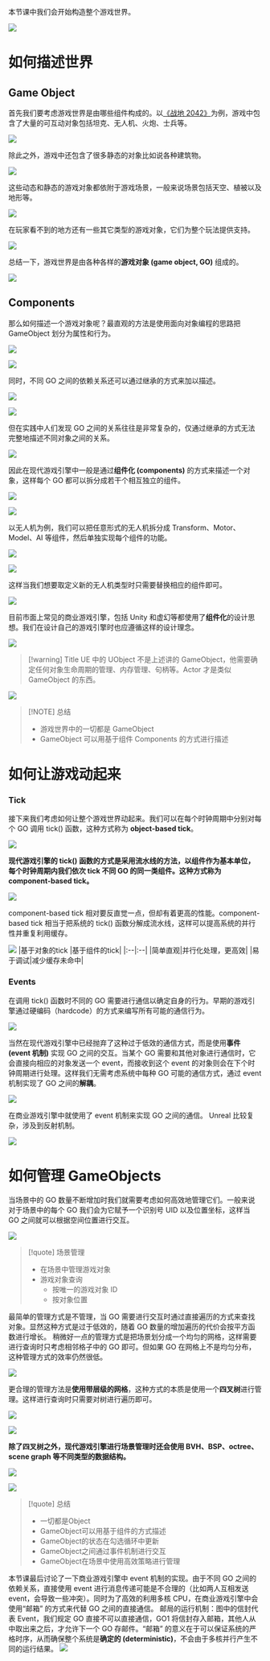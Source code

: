 本节课中我们会开始构造整个游戏世界。

![](1680591979306.png)

# 如何描述世界

## Game Object

首先我们要考虑游戏世界是由哪些组件构成的。以[《战地 2042》](https://www.ea.com/zh-cn/games/battlefield/battlefield-2042)为例，游戏中包含了大量的可互动对象包括坦克、无人机、火炮、士兵等。

![](1680591979922.png)

除此之外，游戏中还包含了很多静态的对象比如说各种建筑物。

![](1680591980489.png)

这些动态和静态的游戏对象都依附于游戏场景，一般来说场景包括天空、植被以及地形等。

![](1680591981024.png)

在玩家看不到的地方还有一些其它类型的游戏对象，它们为整个玩法提供支持。

![](1680591981543.png)

总结一下，游戏世界是由各种各样的**游戏对象 (game object, GO)** 组成的。

![](1680591982101.png)

## Components

那么如何描述一个游戏对象呢？最直观的方法是使用面向对象编程的思路把 GameObject 划分为属性和行为。

![](1680591982639.png)

![](1680591983194.png)

同时，不同 GO 之间的依赖关系还可以通过继承的方式来加以描述。

![](1680591983754.png)

![](1680591984298.png)

但在实践中人们发现 GO 之间的关系往往是非常复杂的，仅通过继承的方式无法完整地描述不同对象之间的关系。

![](1680591984912.png)

因此在现代游戏引擎中一般是通过**组件化 (components)** 的方式来描述一个对象，这样每个 GO 都可以拆分成若干个相互独立的组件。

![](1680591985432.png)

![](1680591985965.png)

以无人机为例，我们可以把任意形式的无人机拆分成 Transform、Motor、Model、AI 等组件，然后单独实现每个组件的功能。

![](1680591986510.png)

![](1680591987031.png)

这样当我们想要取定义新的无人机类型时只需要替换相应的组件即可。

![](1680591987574.png)

目前市面上常见的商业游戏引擎，包括 Unity 和虚幻等都使用了**组件化**的设计思想。我们在设计自己的游戏引擎时也应遵循这样的设计理念。

![](1680591988133.png)

> [!warning] Title
> UE 中的 UObject 不是上述讲的 GameObject，他需要确定任何对象生命周期的管理、内存管理、句柄等。Actor 才是类似 GameObject 的东西。


![](1680591988669.png)

> [!NOTE] 总结
> - 游戏世界中的一切都是 GameObject
>- GameObject 可以用基于组件 Components 的方式进行描述

# 如何让游戏动起来

### Tick

接下来我们考虑如何让整个游戏世界动起来。我们可以在每个时钟周期中分别对每个 GO 调用 tick() 函数，这种方式称为 **object-based tick**。

![](1680591989277.png)

**现代游戏引擎的 tick() 函数的方式是采用流水线的方法，以组件作为基本单位，每个时钟周期内我们依次 tick 不同 GO 的同一类组件。这种方式称为 component-based tick。**

![](1680591989819.png)

component-based tick 相对要反直觉一点，但却有着更高的性能。component-based tick 相当于把系统的 tick() 函数分解成流水线，这样可以提高系统的并行性并重复利用缓存。

![](1680591990358.png)
|基于对象的tick |基于组件的tick|
|:--|:--|
|简单直观|并行化处理，更高效|
|易于调试|减少缓存未命中|

### Events

在调用 tick() 函数时不同的 GO 需要进行通信以确定自身的行为。早期的游戏引擎通过硬编码（hardcode）的方式来编写所有可能的通信行为。

![](1680591990902.png)

当然在现代游戏引擎中已经抛弃了这种过于低效的通信方式，而是使用**事件 (event 机制)** 实现 GO 之间的交互。当某个 GO 需要和其他对象进行通信时，它会直接向相应的对象发送一个 event，而接收到这个 event 的对象则会在下个时钟周期进行处理。这样我们无需考虑系统中每种 GO 可能的通信方式，通过 event 机制实现了 GO 之间的**解耦**。

![](1680591991455.png)

在商业游戏引擎中就使用了 event 机制来实现 GO 之间的通信。
Unreal 比较复杂，涉及到反射机制。

![](1680591992000.png)

# 如何管理 GameObjects

当场景中的 GO 数量不断增加时我们就需要考虑如何高效地管理它们。一般来说对于场景中的每个 GO 我们会为它赋予一个识别号 UID 以及位置坐标，这样当 GO 之间就可以根据空间位置进行交互。

![](1680591992557.png)

> [!quote] 场景管理
> - 在场景中管理游戏对象
> - 游戏对象查询
> 	- 按唯一的游戏对象 ID
> 	- 按对象位置

最简单的管理方式是不管理，当 GO 需要进行交互时通过直接遍历的方式来查找对象。显然这种方式是过于低效的，随着 GO 数量的增加遍历的代价会按平方函数进行增长。
稍微好一点的管理方式是把场景划分成一个均匀的网格，这样需要进行查询时只考虑相邻格子中的 GO 即可。但如果 GO 在网格上不是均匀分布，这种管理方式的效率仍然很低。

![](1680591993144.png)

更合理的管理方法是**使用带层级的网格**，这种方式的本质是使用一个**四叉树**进行管理。这样进行查询时只需要对树进行遍历即可。

![](1680591993915.png)

![](1680591994613.png)

**除了四叉树之外，现代游戏引擎进行场景管理时还会使用 BVH、BSP、octree、scene graph 等不同类型的数据结构。**

![](1680591995341.png)

![](1680591996114.png)
> [!quote] 总结
> - 一切都是Object
> - GameObject可以用基于组件的方式描述
> - GameObject的状态在勾选循环中更新
> - GameObject之间通过事件机制进行交互
> - GameObject在场景中使用高效策略进行管理

本节课最后讨论了一下商业游戏引擎中 event 机制的实现。由于不同 GO 之间的依赖关系，直接使用 event 进行消息传递可能是不合理的（比如两人互相发送 event，会导致一些冲突）。同时为了高效的利用多核 CPU，在商业游戏引擎中会使用“邮箱” 的方式来代替 GO 之间的直接通信。
邮局的运行机制：图中的信封代表 Event，我们规定 GO 直接不可以直接通信，GO1 将信封存入邮箱，其他人从中取出来之后，才允许下一个 GO 存邮件。“邮箱” 的意义在于可以保证系统的严格时序，从而确保整个系统是**确定的 (deterministic)**，不会由于多核并行产生不同的运行结果。
![](1680591996915.png)

